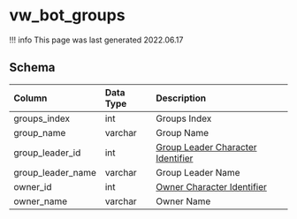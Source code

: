 # vw_bot_groups

!!! info
	This page was last generated 2022.06.17

## Schema

| Column | Data Type | Description |
| :--- | :--- | :--- |
| groups_index | int | Groups Index |
| group_name | varchar | Group Name |
| group_leader_id | int | [Group Leader Character Identifier](character_data.md) |
| group_leader_name | varchar | Group Leader Name |
| owner_id | int | [Owner Character Identifier](character_data.md) |
| owner_name | varchar | Owner Name |

